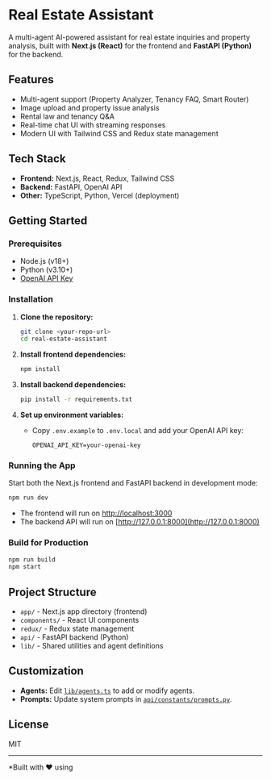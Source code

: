 # Real Estate Assistant

A multi-agent AI-powered assistant for real estate inquiries and property analysis, built with **Next.js (React)** for the frontend and **FastAPI (Python)** for the backend.

## Features

- Multi-agent support (Property Analyzer, Tenancy FAQ, Smart Router)
- Image upload and property issue analysis
- Rental law and tenancy Q&A
- Real-time chat UI with streaming responses
- Modern UI with Tailwind CSS and Redux state management

## Tech Stack

- **Frontend:** Next.js, React, Redux, Tailwind CSS
- **Backend:** FastAPI, OpenAI API
- **Other:** TypeScript, Python, Vercel (deployment)

## Getting Started

### Prerequisites

- Node.js (v18+)
- Python (v3.10+)
- [OpenAI API Key](https://platform.openai.com/account/api-keys)

### Installation

1. **Clone the repository:**
   ```sh
   git clone <your-repo-url>
   cd real-estate-assistant
   ```

2. **Install frontend dependencies:**
   ```sh
   npm install
   ```

3. **Install backend dependencies:**
   ```sh
   pip install -r requirements.txt
   ```

4. **Set up environment variables:**
   - Copy `.env.example` to `.env.local` and add your OpenAI API key:
     ```
     OPENAI_API_KEY=your-openai-key
     ```

### Running the App

Start both the Next.js frontend and FastAPI backend in development mode:

```sh
npm run dev
```

- The frontend will run on [http://localhost:3000](http://localhost:3000)
- The backend API will run on [http://127.0.0.1:8000](http://127.0.0.1:8000)

### Build for Production

```sh
npm run build
npm start
```

## Project Structure

- `app/` - Next.js app directory (frontend)
- `components/` - React UI components
- `redux/` - Redux state management
- `api/` - FastAPI backend (Python)
- `lib/` - Shared utilities and agent definitions

## Customization

- **Agents:** Edit [`lib/agents.ts`](lib/agents.ts) to add or modify agents.
- **Prompts:** Update system prompts in [`api/constants/prompts.py`](api/constants/prompts.py).

## License

MIT

---

*Built with ❤️ using